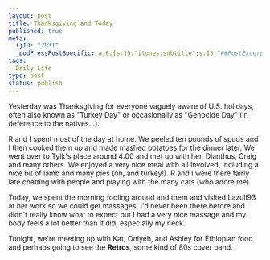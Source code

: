 ```yaml
--- 
layout: post
title: Thanksgiving and Today
published: true
meta: 
  ljID: "2931"
  _podPressPostSpecific: a:6:{s:15:"itunes:subtitle";s:15:"##PostExcerpt##";s:14:"itunes:summary";s:15:"##PostExcerpt##";s:15:"itunes:keywords";s:17:"##WordPressCats##";s:13:"itunes:author";s:10:"##Global##";s:15:"itunes:explicit";s:7:"Default";s:12:"itunes:block";s:7:"Default";}
tags: 
- Daily Life
type: post
status: publish
---
```

Yesterday was Thanksgiving for everyone vaguely aware of U.S. holidays, often also known as "Turkey Day" or occasionally as "Genocide Day" (in deference to the natives...).

R and I spent most of the day at home. We peeled ten pounds of spuds and I then cooked them up and made mashed potatoes for the dinner later. We went over to Tylk's place around 4:00 and met up with her, Dianthus, Craig and many others. We enjoyed a very nice meal with all involved, including a nice bit of lamb and many pies (oh, and turkey!). R and I were there fairly late chatting with people and playing with the many cats (who adore me).

Today, we spent the morning fooling around and them and visited Lazuli93 at her work so we could get massages. I'd never been there before and didn't really know what to expect but I had a very nice massage and my body feels a lot better than it did, especially my neck.

Tonight, we're meeting up with Kat, Oniyeh, and Ashley for Ethiopian food and perhaps going to see the <strong>Retros</strong>, some kind of 80s cover band.
